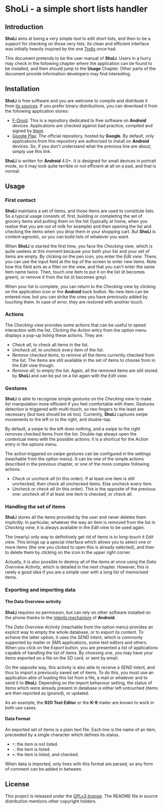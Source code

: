 # ShoLi - a simple short lists handler

## Introduction

**ShoLi** aims at being a very simple tool to edit short lists, and then to be a support for checking on those very lists. Its clean and efficient interface was initially heavily inspired by the one [Trolly](http://code.google.com/p/trolly/) once had.

This document pretends to be the user manual of **ShoLi**. Users in a hurry may check in the following chapter where the application can be found to be installed, and then should jump to the **Usage** Chapter. Other parts of the document provide information developers may find interesting.

## Installation

**ShoLi** is free software and you are welcome to compile and distribute it from [its sources](https://github.com/dsoulayrol/android-sholi). If you prefer binary distributions, you can download it from the following application stores:

 * [F-Droid](https://f-droid.org/repository/browse/?fdid=name.soulayrol.rhaa.sholi). This is a repository dedicated to free software on **Android** devices. Applications are checked against bad practice, compiled and signed by [them](https://f-droid.org/about/).
 * [Google Play](https://play.google.com/store/apps/details?id=name.soulayrol.rhaa.sholi). The official repository, hosted by **Google**. By default, only applications from this repository are authorised to install on **Android** devices. So, if you don't understand what the previous line are about, simply use this link.

**ShoLi** is written for **Android** 4.0+. It is designed for small devices in portrait mode, so it may look quite terrible or not efficient at all on a pad, and that is normal.

## Usage

### First contact

**ShoLi** maintains a set of items, and those items are used to constitute lists. So a typical usage consists of, first, building or completing the set of grocery items and putting them on the list (typically at home, when you realise that you are out of milk for example) and then opening the list and checking the items when you drop them in your shopping cart. But **ShoLi** is content-agnostic, so you can build lists of whatever you want.

When **ShoLi** is started the first time, you face the *Checking view*, which is quite useless at this moment because your both your list and your set of items are empty. By clicking on the pen icon, you enter the *Edit view*. There, you can use the input field at the top of the screen to enter new items. Note how this field acts as a filter on the view, and that you can't enter the same item name twice. Then, touch one item to put it on the list (it becomes green), or remove it from the list (it becomes grey).

When your list is complete, you can return to the *Checking view* by clicking on the application icon or the **Android** back button. No new item can be entered now, but you can strike the ones you have previously added by touching them. In case of error, they are restored with another touch.

### Actions

The *Checking view* provides some actions that can be useful to speed interaction with the list. Clicking the *Action* entry from the option menu displays a pop-up listing these actions. They are:

 * *Check all*, to check all items in the list.
 * *Uncheck all*, to uncheck every item of the list.
 * *Remove checked items*, to remove all the items currently checked from the list. The items are still available in the set of items to choose from in the *Edit view* though.
 * *Remove all*, to empty the list. Again, all the removed items are still stored by **ShoLi** and can be put on a list again with the *Edit view*.

### Gestures

**ShoLi** is able to recognise simple gestures on the *Checking view* to make list manipulation more efficient if you feel comfortable with them. Gestures detection is triggered with multi-touch, so two fingers to the least are necessary (but toes should be ok too). Currently, **ShoLi** captures swipe movements to the left or to the right, and double-tap.

By default, a swipe to the left does nothing, and a swipe to the right removes checked items from the list. Double-tap always open the contextual menu with the possible actions: it is a shortcut for the *Action* entry in the options menu.

The action triggered on swipe gestures can be configured in the settings (reachable from the option menu). It can be one of the simple actions described in the previous chapter, or one of the more complex following actions.

* *Check or uncheck all* (in this order). If at least one item is still unchecked, then check all unchecked items. Else uncheck every item.
* *Uncheck or check all* (in this order). This is the opposite of the previous one: uncheck all if at least one item is checked, or check all.

### Handling the set of items

**ShoLi** stores all the items provided by the user and never deletes them implicitly. In particular, whatever the way an item is removed from the list in *Checking view*, it is always available in the *Edit view* to be used again.

The (nearly) only way to definitively get rid of items is to long-touch it *Edit view*. This brings up a special interface which allows you to select one or more items (the one you clicked to open this is already selected), and then to delete them by clicking on the icon in the upper right corner.

Actually, it is also possible to destroy all of the items at once using the *Data Overview Activity*, which is detailed in the next chapter. However, this is rarely a good idea if you are a simple user with a long list of memorised items.

### Exporting and importing data

#### The Data Overview activity

**ShoLi** requires no permission, but can rely on other software installed on the phone thanks to the [intents mechanism](http://developer.android.com/training/basics/intents/index.html) of **Android**.

The *Data Overview Activity* (reachable from the option menu) provides an explicit way to empty the whole database, or to export its content. To achieve the latter option, it uses the *SEND* intent, which is commonly supported by mailer or SMS applications, some text editors and others. When you click on the *Export* button, you are presented a list of applications capable of handling the list of items. By choosing one, you may have your items exported on a file on the SD card, or sent by email.

On the opposite way, this activity is also able to receive a *SEND* intent, and thus to import a previously saved set of items. To do this, you must use an application able of loading this list from a file, a mail or whatever and to send it to **ShoLi**. Depending on the import behaviour setting, the status of items which were already present in database is either left untouched (items are then reported as *ignored*), or updated.

As an example, the **920 Text Editor** or the **K-9** mailer are known to work in both use cases.

#### Data Format

An exported set of items is a plain text file. Each line is the name of an item, preceeded by a single character which defines its status.

 * `*`: the item is not listed.
 * `-`: the item is listed.
 * `+`: the item is listed, and checked.

When data is imported, only lines with this format are parsed, so any form of comment can be added in between.

## License

This project is released under the [GPLv3 license](http://www.gnu.org/copyleft/gpl-3.0.html). The README file in source distribution mentions other copyright holders.

